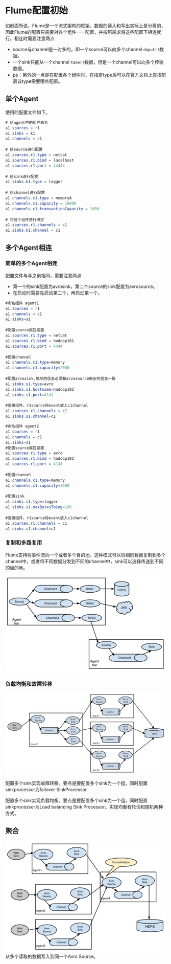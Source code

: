 # Flume配置初始

如前面所说，Flume是一个流式架构的框架，数据的读入和写出实际上是分离的，因此Flume的配置只需要对各个组件一一配置，并按照需求将这些配置下相连就行。相连时需要注意两点

- source与channel是一对多的，即一个source可以向多个channel `doput()`数据。
- 一个sink只能从一个channel `take()`数据，但是一个channel可以向多个传输数据。
- ps：另外的一点是在配置各个组件时，在指定type后可以在官方文档上查找配置该type需要哪些配置。

## 单个Agent

使用的配置文件如下。

```java
# 给agent中的组件命名
a1.sources = r1
a1.sinks = k1
a1.channels = c1

# 给source进行配置
a1.sources.r1.type = netcat
a1.sources.r1.bind = localhost
a1.sources.r1.port = 44444

# 给sink进行配置
a1.sinks.k1.type = logger

# 给channel进行配置
a1.channels.c1.type = memoryA
a1.channels.c1.capacity = 10000
a1.channels.c1.transactionCapacity = 1000

# 将各个组件进行绑定
a1.sources.r1.channels = c1
a1.sinks.k1.channel = c1
```

## 多个Agent相连

### 简单的多个Agent相连

配置文件与与之前相同，需要注意两点
- 第一个的sink配置为avrosink，第二个source的sink配置为avrosource。
- 在启动时需要先启动第二个，再启动第一个。

```java
#命名组件 agent1
a1.sources = r1
a1.channels = c1
a1.sinks=s1

#配置source属性设置
a1.sources.r1.type = netcat
a1.sources.r1.bind = hadoop101
a1.sources.r1.port = 4444

#配置channel
a1.channels.c1.type=memory
a1.channels.c1.capacity=2000

#配置arvosink,填写的信息必须和arvosource绑定的信息一致
a1.sinks.s1.type=avro
a1.sinks.s1.hostname=hadoop102
a1.sinks.s1.port=4141

#连接组件，r1source将event放入c1channel
a1.sources.r1.channels = c1
a1.sinks.s1.channel=c1
```

```java
#命名组件 agent2
a1.sources = r1
a1.channels = c1
a1.sinks=s1
#配置source属性设置
a1.sources.r1.type = avro
a1.sources.r1.bind = hadoop102
a1.sources.r1.port = 4141

#配置channel
a1.channels.c1.type=memory
a1.channels.c1.capacity=2000

#配置sink
a1.sinks.s1.type=logger
a1.sinks.s1.maxBytesToLog=100

#连接组件，r1source将event放入c1channel
a1.sources.r1.channels = c1
a1.sinks.s1.channel=c1
```

### 复制和多路复用

Flume支持将事件流向一个或者多个目的地。这种模式可以将相同数据复制到多个channel中，或者将不同数据分发到不同的channel中，sink可以选择传送到不同的目的地。

![多路复用](多路复用.png)


### 负载均衡和故障转移

![负载均衡和故障转移](负载均衡和故障转移.png)

配置多个sink实现故障转移。要点是要配置多个sink为一个组，同时配置sinkprocessor为failover SinkProcessor

配置多个sink实现负载均衡。要点是要配置多个sink为一个组，同时配置sinkprocessor为Load balancing Sink Processor。实现均衡有轮询和随机两种方式。
## 聚合

![聚合](聚合.png)
从多个读取的数据写入到同一个Avro Source。 
